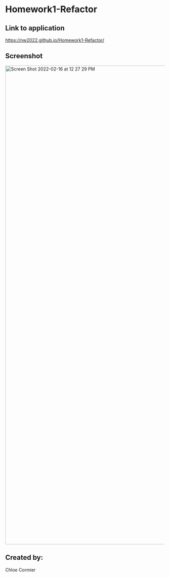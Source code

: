 # Homework1-Refactor



## Link to  application
https://nw2022.github.io/Homework1-Refactor/






## Screenshot

<img width="1512" alt="Screen Shot 2022-02-16 at 12 27 29 PM" src="https://user-images.githubusercontent.com/89544345/154331610-1d0b14f6-6cef-4895-8d21-842e3625af03.png">



## Created by:
Chloe Cormier
